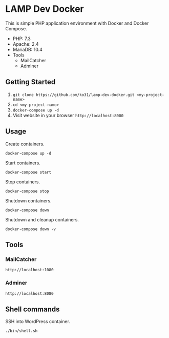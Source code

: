 # LAMP Dev Docker

This is simple PHP application environment with Docker and Docker Compose.

- PHP: 7.3
- Apache: 2.4
- MariaDB: 10.4
- Tools
  - MailCatcher
  - Adminer

## Getting Started

1. `git clone https://github.com/ko31/lamp-dev-docker.git <my-project-name>`
1. `cd <my-project-name>`
1. `docker-compose up -d`
1. Visit website in your browser `http://localhost:8000`

## Usage

Create containers.

`docker-compose up -d`

Start containers.

`docker-compose start`

Stop containers.

`docker-compose stop`

Shutdown containers.

`docker-compose down`

Shutdown and cleanup containers.

`docker-compose down -v`

## Tools

### MailCatcher

`http://localhost:1080`

### Adminer

`http://localhost:8080`

## Shell commands

SSH into WordPress container.

`./bin/shell.sh`
